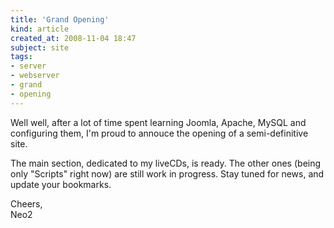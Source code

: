```yaml
---
title: 'Grand Opening'
kind: article
created_at: 2008-11-04 18:47
subject: site
tags:
- server
- webserver
- grand
- opening
---
```

Well well, after a lot of time spent learning Joomla, Apache, MySQL and configuring them, I'm proud to annouce the opening of a semi-definitive site.

The main section, dedicated to my liveCDs, is ready. The other ones (being only "Scripts" right now) are still work in progress. Stay tuned for news, and update your bookmarks.

Cheers,  
Neo2
